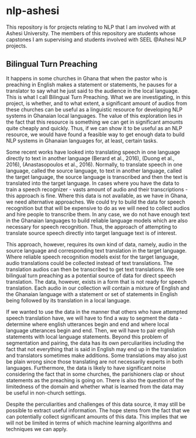 # nlp-ashesi
This repository is for projects relating to NLP that I am involved with at Ashesi University. The members of this repository are students whose capstones I am supervising and students involved with SEEL @Ashesi NLP projects.

## Bilingual Turn Preaching
It happens in some churches in Ghana that when the pastor who is preaching in English makes a statement or statements, he pauses for a translator to say what he just said to the audience in the local language. This is what I call Bilingual Turn Preaching. What we are investigating, in this project, is whether, and to what extent, a significant amount of audios from these churches can be useful as a linguistic resource for developing NLP systems in Ghanaian local languages. The value of this exploration lies in the fact that this resource is something we can get in significant amounts quite cheaply and quickly. Thus, if we can show it to be useful as an NLP resource, we would have found a feasible way to get enough data to build NLP systems in Ghanaian languages for, at least, certain tasks. 

Some recent works have looked into translating speech in one language directly to text in another language (Berard et al., 2016), (Duong et al., 2016), (Anastasopoulos et al., 2016). Normally, to translate speech in one language, called the source language, to text in another language, called the target language, the source language is transcribed and then the text is translated into the target language. In cases where you have the data to train a speech recognizer - vasts amount of audio and their transcriptions - this approach is fine. Where this data is not available, as we have in Ghana, we need alternative approaches. We could try to build the data for speech recognition but that will be expensive to do as we will need to collect audios and hire people to transcribe them. In any case, we do not have enough text in the Ghanaian languages to build reliable language models which are also necessary for speech recognition. Thus, the approach of attempting to translate source speech directly into target language text is of interest.

This approach, however, requires its own kind of data, namely, audio in the source language and corresponding text translation in the target language. Where reliable speech recognition models exist for the target language, audio translations could be collected instead of text translations. The translation audios can then be transcribed to get text translations. We see bilingual turn preaching as a potential source of data for direct speech translation. The data, however, exists in a form that is not ready for speech translation. Each audio in our collection will contain a mixture of English and the Ghanaian language with a statement or set of statements in English being followed by its translation in a local language. 

If we wanted to use the data in the manner that others who have attempted speech translation have, we will have to find a way to segment the data - determine where english utterances begin and end and where local language utterances begin and end. Then, we will have to pair english statements with local language statements. Beyond this problem of segmentation and pairing, the data has its own perculiarities including the fact that not everything that is said in English may end up in the translation and translators sometimes make additions. Some translations may also just be plain wrong since those translating are not necessarily experts in both languages. Furthermore, the data is likely to have significant noise considering the fact that in some churches, the parishioners clap or shout statements as the preaching is going on. There is also the question of the limitedness of the domain and whether what is learned from the data may be useful in non-church settings.

Despite the perculiarities and challenges of this data source, it may still be possible to extract useful information. The hope stems from the fact that we can potentially collect significant amounts of this data. This implies that we will not be limited in terms of which machine learning algorithms and techniques we can apply.  


